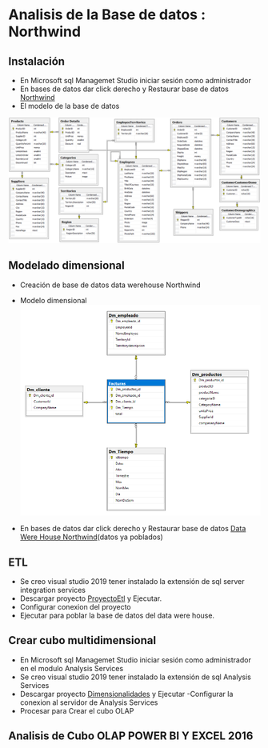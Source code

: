 # Analisis de la Base de  datos : Northwind

## Instalación

 - En Microsoft  sql Managemet Studio iniciar sesión como administrador 
 - En bases de datos dar  click derecho y Restaurar base de datos [Northwind](https://github.com/FaiberAbril/NorthWind/blob/master/Northwind.bak "Northwind") 
 - El modelo de la base de datos 
 
![](https://github.com/FaiberAbril/NorthWind/blob/master/Modelo-Relacional-Northwind.png "Modelo")

## Modelado dimensional
- Creación de base de datos data werehouse Northwind 
- Modelo dimensional 
![](https://github.com/FaiberAbril/NorthWind/blob/master/Modelo-Dimensional-Northwind.png)

- En bases de datos dar  click derecho y Restaurar base de datos [Data Were House Northwind](https://github.com/FaiberAbril/NorthWind/blob/master/dh_northwind "Data Were House Northwind")(datos ya poblados)


##  ETL
- Se creo visual studio 2019 tener instalado la extensión de sql server integration services
- Descargar proyecto [ProyectoEtl](https://github.com/FaiberAbril/NorthWind/tree/master/Etl_Nortwind "ProyectoEtl") y Ejecutar.
- Configurar conexion del proyecto 
- Ejecutar para poblar la base de datos del data were house.


##  Crear cubo multidimensional
- En Microsoft  sql Managemet Studio iniciar sesión como administrador en el modulo Analysis Services 
- Se creo visual studio 2019 tener instalado la extensión de sql Analysis Services
- Descargar proyecto [Dimensionalidades](https://github.com/FaiberAbril/NorthWind/tree/master/NorthWindAnalisis "Dimensionalidades") y Ejecutar
-Configurar la conexion al servidor de Analysis Services
- Procesar para Crear el cubo OLAP

##  Analisis de Cubo OLAP POWER BI Y EXCEL 2016 
